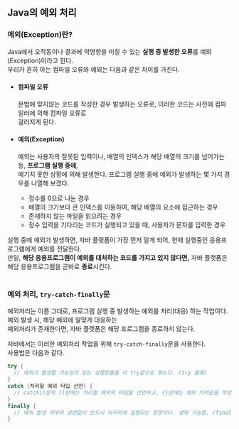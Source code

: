 ## Java의 예외 처리
### 에외(Exception)란?
Java에서 오작동이나 결과에 악영향을 미칠 수 있는 **실행 중 발생한 오류**를 예외(Exception)이라고 한다. <br>
우리가 흔히 아는 컴파일 오류와 예외는 다음과 같은 차이를 가진다.<br>

- #### 컴파일 오류
  문법에 맞지않는 코드를 작성한 경우 발생하는 오류로, 이러한 코드는 사전에 컴파일러에 의해 컴파일 오류로<br>
  걸러지게 된다. 

- #### 예외(Exception)
  예외는 사용자의 잘못된 입력이나, 배열의 인덱스가 해당 배열의 크기를 넘어가는 등, **프로그램 실행 중에**, <br>
  예기치 못한 상황에 의해 발생한다. 
  프로그램 실행 중에 예외가 발생하는 몇 가지 경우를 나열해 보겠다.<br>
  - 정수를 0으로 나눈 경우
  - 배열의 크기보다 큰 인덱스를 이용하여, 해당 배열의 요소에 접근하는 경우
  - 존재하지 않는 파일을 읽으려는 경우
  - 정수 입력을 기다리는 코드가 실행되고 있을 때, 사용자가 문자를 입력한 경우

실행 중에 예외가 발생하면, 자바 플랫폼이 가장 먼저 알게 되어, 현재 실행중인 응용프로그램에게 예외를 전달한다.<br>
만일, **해당 응용프로그램이 예외를 대처하는 코드를 가지고 있지 않다면,** 자바 플랫폼은 해당 응용프로그램을 곧바로 **종료**시킨다.<br>
<br>

### 예외 처리, `try-catch-finally`문
예외처리는 이름 그대로, 프로그램 실행 중 발생하는 예외를 처리(대응) 하는 작업이다. 예외 발생 시, 해당 예외에 알맞게 대응하는<br>
예외처리가 존재한다면, 자바 플랫폼은 해당 프로그램을 종료하지 않는다.<br>

자바에서는 이러한 예외처리 작업을 위해 `try-catch-finally`문을 사용한다.<br>
사용법은 다음과 같다.<br>

```java
try {
  // 예외가 발생할 가능성이 있는 실행문들을 이 try문으로 묶는다. (try 블록)
}
catch (처리할 예외 타입 선언) {
  // catch()문의 ()안에는 처리할 예외의 타입을 선언하고, {}안에는 예외 처리문을 작성한다. (catch 블록)
}
finally {
  // 예외 발생 여부와 상관없이 반드시 마지막에 실행되는 문장이다. 생략 가능함. (finally 블록)
}
```
<br>


